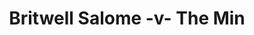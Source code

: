 ---
year: "2012"
serialNumber: "0414" 
game: "Britwell Salome"
title: "Britwell Salome -v- The Min"
gameLocation: ""
gameDate: ""
shortReport: ""
result: ""
resultType: ""
type: "game"
---